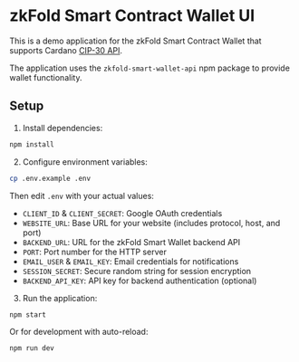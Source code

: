# zkFold Smart Contract Wallet UI 

This is a demo application for the zkFold Smart Contract Wallet that supports Cardano [CIP-30 API](https://github.com/cardano-foundation/CIPs/tree/master/CIP-0030).

The application uses the `zkfold-smart-wallet-api` npm package to provide wallet functionality.

## Setup

1. Install dependencies:
```bash
npm install
```

2. Configure environment variables:
```bash
cp .env.example .env
```
Then edit `.env` with your actual values:
- `CLIENT_ID` & `CLIENT_SECRET`: Google OAuth credentials
- `WEBSITE_URL`: Base URL for your website (includes protocol, host, and port)
- `BACKEND_URL`: URL for the zkFold Smart Wallet backend API
- `PORT`: Port number for the HTTP server
- `EMAIL_USER` & `EMAIL_KEY`: Email credentials for notifications
- `SESSION_SECRET`: Secure random string for session encryption
- `BACKEND_API_KEY`: API key for backend authentication (optional)

3. Run the application:
```bash
npm start
```

Or for development with auto-reload:
```bash
npm run dev
```

